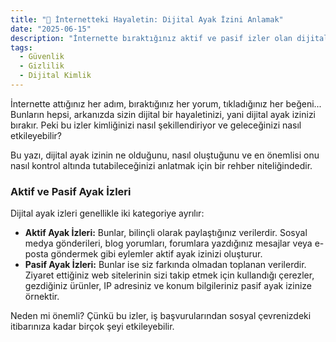 ```yaml
---
title: "👻 İnternetteki Hayaletin: Dijital Ayak İzini Anlamak"
date: "2025-06-15"
description: "İnternette bıraktığınız aktif ve pasif izler olan dijital ayak izinin ne olduğunu, neden önemli olduğunu ve kimliğinizi nasıl şekillendirdiğini keşfedin."
tags:
  - Güvenlik
  - Gizlilik
  - Dijital Kimlik
---
```


İnternette attığınız her adım, bıraktığınız her yorum, tıkladığınız her beğeni... Bunların hepsi, arkanızda sizin dijital bir hayaletinizi, yani dijital ayak izinizi bırakır. Peki bu izler kimliğinizi nasıl şekillendiriyor ve geleceğinizi nasıl etkileyebilir?

Bu yazı, dijital ayak izinin ne olduğunu, nasıl oluştuğunu ve en önemlisi onu nasıl kontrol altında tutabileceğinizi anlatmak için bir rehber niteliğindedir.

### Aktif ve Pasif Ayak İzleri

Dijital ayak izleri genellikle iki kategoriye ayrılır:

* **Aktif Ayak İzleri:** Bunlar, bilinçli olarak paylaştığınız verilerdir. Sosyal medya gönderileri, blog yorumları, forumlara yazdığınız mesajlar veya e-posta göndermek gibi eylemler aktif ayak izinizi oluşturur.
* **Pasif Ayak İzleri:** Bunlar ise siz farkında olmadan toplanan verilerdir. Ziyaret ettiğiniz web sitelerinin sizi takip etmek için kullandığı çerezler, gezdiğiniz ürünler, IP adresiniz ve konum bilgileriniz pasif ayak izinize örnektir.

Neden mi önemli? Çünkü bu izler, iş başvurularından sosyal çevrenizdeki itibarınıza kadar birçok şeyi etkileyebilir.
